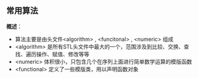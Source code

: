 ## 常用算法
**概述**：
- 算法主要是由头文件\<algorithm> , \<funcitonal> , \<numeric> 组成
- \<algorithm> 是所有STL头文件中最大的一个，范围涉及到比较、交换、查找、遍历操作、赋值、修改等等
- \<numeric> 体积很小，只包含几个在序列上面进行简单数学运算的模版函数
- \<functional> 定义了一些模版类，用以声明函数对象